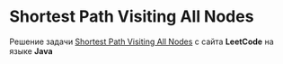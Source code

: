 # Shortest Path Visiting All Nodes
Решение задачи [Shortest Path Visiting All Nodes](https://leetcode.com/problems/shortest-path-visiting-all-nodes) c сайта **LeetCode** на языке **Java**